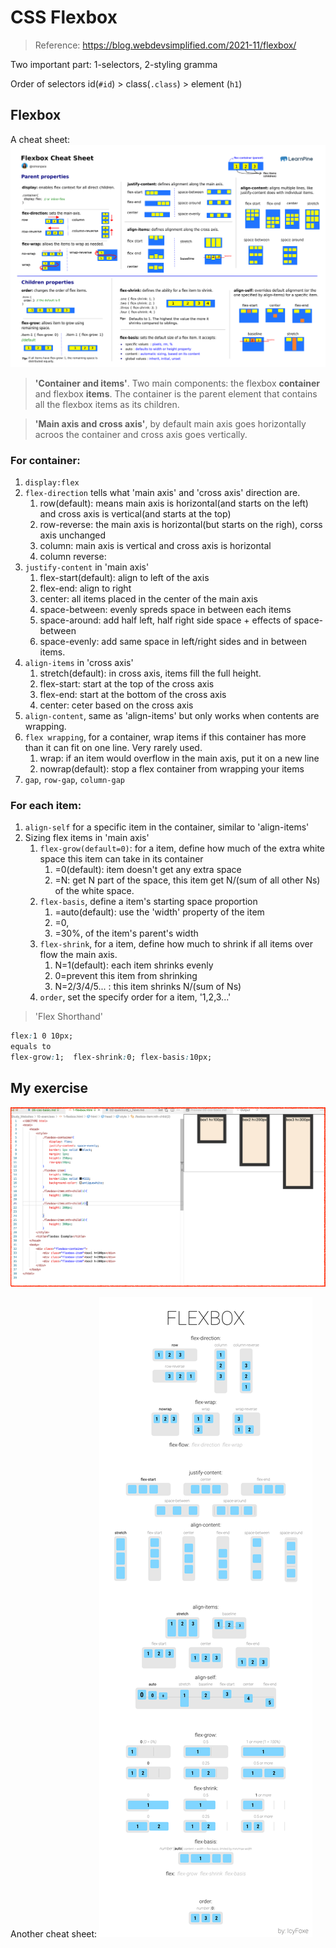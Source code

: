 # CSS Flexbox

> Reference: https://blog.webdevsimplified.com/2021-11/flexbox/

Two important part: 1-selectors, 2-styling gramma

Order of selectors
id(`#id`) > class(`.class`) > element (`h1`)

## Flexbox

A cheat sheet:
![flexbox cheat sheet](./90-markdown_media/img3.png)

> **'Container and items'**. Two main components: the flexbox **container** and flexbox **items**. The container is the parent element that contains all the flexbox items as its children.

> **'Main axis and cross axis'**, by default main axis goes horizontally acroos the container and cross axis goes vertically.

### For container:

1. `display:flex`
1. `flex-direction` tells what 'main axis' and 'cross axis' direction are.
   1. row(default): means main axis is horizontal(and starts on the left) and cross axis is vertical(and starts at the top)
   2. row-reverse: the main axis is horizontal(but starts on the righ), corss axis unchanged
   3. column: main axis is vertical and cross axis is horizontal
   4. column reverse:
1. `justify-content` in 'main axis'
   1. flex-start(default): align to left of the axis
   2. flex-end: align to right
   3. center: all items placed in the center of the main axis
   4. space-between: evenly spreds space in between each items
   5. space-around: add half left, half right side space + effects of space-between
   6. space-evenly: add same space in left/right sides and in between items.
1. `align-items` in 'cross axis'
   1. stretch(default): in cross axis, items fill the full height.
   2. flex-start: start at the top of the cross axis
   3. flex-end: start at the bottom of the cross axis
   4. center: ceter based on the cross axis
1. `align-content`, same as 'align-items' but only works when contents are wrapping.
1. `flex wrapping`, for a container, wrap items if this container has more than it can fit on one line. Very rarely used.
   1. wrap: if an item would overflow in the main axis, put it on a new line
   2. nowrap(default): stop a flex container from wrapping your items
1. `gap`, `row-gap`, `column-gap`

### For each item:

1. `align-self` for a specific item in the container, similar to 'align-items'
2. Sizing flex items in 'main axis'
   1. `flex-grow(default=0)`: for a item, define how much of the extra white space this item can take in its container
      1. =0(default): item doesn't get any extra space
      2. =N: get N part of the space, this item get N/(sum of all other Ns) of the white space.
   2. `flex-basis`, define a item's starting space proportion
      1. =auto(default): use the 'width' property of the item
      2. =0,
      3. =30%, of the item's parent's width
   3. `flex-shrink`, for a item, define how much to shrink if all items over flow the main axis.
      1. N=1(default): each item shrinks evenly
      2. 0=prevent this item from shrinking
      3. N=2/3/4/5... : this item shrinks N/(sum of Ns)
   4. `order`, set the specify order for a item, '1,2,3...'

> 'Flex Shorthand'

```css
flex:1 0 10px;
equals to
flex-grow:1;  flex-shrink:0; flex-basis:10px;
```

## My exercise

![exercise](./90-markdown_media/img5.png)

Another cheat sheet:
![Alt text](./90-markdown_media/img4.png)
